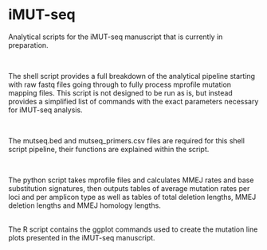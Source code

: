 # iMUT-seq
Analytical scripts for the iMUT-seq manuscript that is currently in preparation.

<br>

The shell script provides a full breakdown of the analytical pipeline starting with raw fastq files going through to fully process mprofile mutation mapping files. 
This script is not designed to be run as is, but instead provides a simplified list of commands with the exact parameters necessary for iMUT-seq analysis.

<br>

The mutseq.bed and mutseq_primers.csv files are required for this shell script pipeline, their functions are explained within the script.

<br>

The python script takes mprofile files and calculates MMEJ rates and base substitution signatures, then outputs tables of average mutation rates per loci and per amplicon type as well as tables of total deletion lengths, MMEJ deletion lengths and MMEJ homology lengths.

<br>
The R script contains the ggplot commands used to create the mutation line plots presented in the iMUT-seq manuscript.
